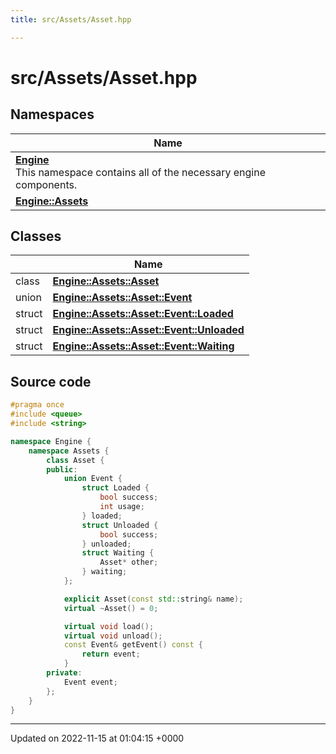 ```yaml
---
title: src/Assets/Asset.hpp

---
```


# src/Assets/Asset.hpp



## Namespaces

| Name           |
| -------------- |
| **[Engine](/namespaces/namespaceEngine.md)** <br>This namespace contains all of the necessary engine components.  |
| **[Engine::Assets](/namespaces/namespaceEngine_1_1Assets.md)**  |

## Classes

|                | Name           |
| -------------- | -------------- |
| class | **[Engine::Assets::Asset](/classes/classEngine_1_1Assets_1_1Asset.md)**  |
| union | **[Engine::Assets::Asset::Event](/classes/unionEngine_1_1Assets_1_1Asset_1_1Event.md)**  |
| struct | **[Engine::Assets::Asset::Event::Loaded](/classes/structEngine_1_1Assets_1_1Asset_1_1Event_1_1Loaded.md)**  |
| struct | **[Engine::Assets::Asset::Event::Unloaded](/classes/structEngine_1_1Assets_1_1Asset_1_1Event_1_1Unloaded.md)**  |
| struct | **[Engine::Assets::Asset::Event::Waiting](/classes/structEngine_1_1Assets_1_1Asset_1_1Event_1_1Waiting.md)**  |




## Source code

```cpp
#pragma once
#include <queue>
#include <string>

namespace Engine {
    namespace Assets {
        class Asset {
        public:
            union Event {
                struct Loaded {
                    bool success;
                    int usage;
                } loaded;
                struct Unloaded {
                    bool success;
                } unloaded;
                struct Waiting {
                    Asset* other;
                } waiting;
            };

            explicit Asset(const std::string& name);
            virtual ~Asset() = 0;

            virtual void load();
            virtual void unload();
            const Event& getEvent() const {
                return event;
            }
        private:
            Event event;
        };
    }
}
```


-------------------------------

Updated on 2022-11-15 at 01:04:15 +0000
